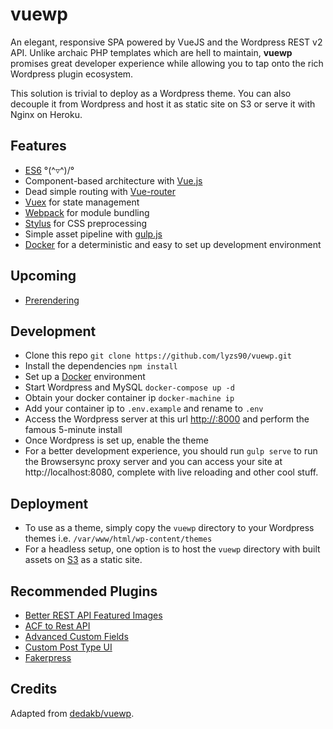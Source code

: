 # vuewp

An elegant, responsive SPA powered by VueJS and the Wordpress REST v2 API. Unlike archaic PHP templates which are hell to maintain, **vuewp** promises great developer experience while allowing you to tap onto the rich Wordpress plugin ecosystem.

This solution is trivial to deploy as a Wordpress theme. You can also decouple it from Wordpress and host it as static site on S3 or serve it with Nginx on Heroku.

## Features
- [ES6](https://github.com/lukehoban/es6features) °\(^▿^)/°
- Component-based architecture with [Vue.js](https://vuejs.org/)
- Dead simple routing with [Vue-router](https://router.vuejs.org/en/essentials/getting-started.html)
- [Vuex](https://vuex.vuejs.org/en/intro.html/) for state management
- [Webpack](https://webpack.js.org/) for module bundling
- [Stylus](http://stylus-lang.com/) for CSS preprocessing
- Simple asset pipeline with [gulp.js](https://gulpjs.com/)
- [Docker](https://www.docker.com/what-docker) for a deterministic and easy to set up development environment

## Upcoming
- [Prerendering](https://github.com/chrisvfritz/prerender-spa-plugin)


## Development

- Clone this repo `git clone https://github.com/lyzs90/vuewp.git`
- Install the dependencies `npm install`
- Set up a [Docker](https://www.docker.com/community-edition) environment
- Start Wordpress and MySQL `docker-compose up -d`
- Obtain your docker container ip `docker-machine ip`
- Add your container ip to `.env.example` and rename to `.env`
- Access the Wordpress server at this url [http://<container-ip>:8000](http://<container-ip>:8000) and perform the famous 5-minute install
- Once Wordpress is set up, enable the theme
- For a better development experience, you should run `gulp serve` to run the Browsersync proxy server and you can access your site at http://localhost:8080, complete with live reloading and other cool stuff.

## Deployment

- To use as a theme, simply copy the `vuewp` directory to your Wordpress themes i.e. `/var/www/html/wp-content/themes`
- For a headless setup, one option is to host the `vuewp` directory with built assets on [S3](http://docs.aws.amazon.com/AmazonS3/latest/dev/WebsiteHosting.html) as a static site.

## Recommended Plugins

- [Better REST API Featured Images](https://wordpress.org/plugins/better-rest-api-featured-images/)
- [ACF to Rest API](https://wordpress.org/plugins/acf-to-rest-api/)
- [Advanced Custom Fields](https://wordpress.org/plugins/advanced-custom-fields/)
- [Custom Post Type UI](https://wordpress.org/plugins/custom-post-type-ui/)
- [Fakerpress](https://wordpress.org/plugins/fakerpress/)

## Credits
Adapted from [dedakb/vuewp](https://github.com/bedakb/vuewp.git).

